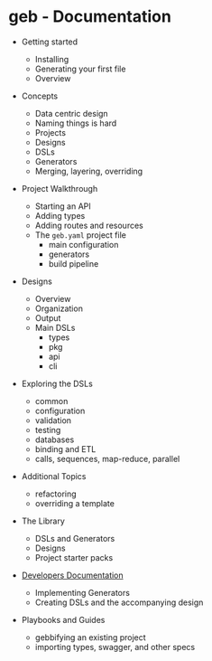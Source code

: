 # geb - Documentation

- Getting started
  - Installing
  - Generating your first file
  - Overview

- Concepts
  - Data centric design
  - Naming things is hard
  - Projects
  - Designs
  - DSLs
  - Generators
  - Merging, layering, overriding

- Project Walkthrough
  - Starting an API
  - Adding types
  - Adding routes and resources
  - The `geb.yaml` project file
    - main configuration
    - generators
    - build pipeline 

- Designs
  - Overview
  - Organization
  - Output
  - Main DSLs
    - types
    - pkg
    - api
    - cli

- Exploring the DSLs
  - common
  - configuration
  - validation
  - testing
  - databases
  - binding and ETL
  - calls, sequences, map-reduce, parallel

- Additional Topics
  - refactoring
  - overriding a template
    
- The Library
  - DSLs and Generators
  - Designs
  - Project starter packs

- [Developers Documentation](./doc/develop)
  - Implementing Generators
  - Creating DSLs and the accompanying design

- Playbooks and Guides
  - gebbifying an existing project
  - importing types, swagger, and other specs

